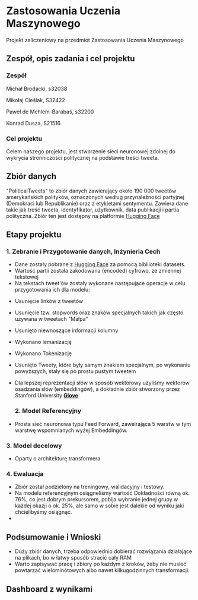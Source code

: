 # Zastosowania Uczenia Maszynowego
Projekt zaliczeniowy na przedmiot Zastosowania Uczenia Maszynowego
 ## Zespół, opis zadania i cel projektu
 ### Zespół
Michał Brodacki, s32038

Mikołaj Cieślak, S32422

Paweł de Mehlem-Barabaś, s32200

Konrad Dusza, S21516 

### Cel projektu
Celem naszego projektu, jest stworzenie sieci neuronowej zdolnej do wykrycia stronniczości politycznej na podstawie treści tweeta.
 ## Zbiór danych
"PoliticalTweets" to zbiór danych zawierający około 190 000 tweetów amerykańskich polityków, oznaczonych według przynależności partyjnej (Demokraci lub Republikanie) oraz z etykietami sentymentu. Zawiera dane takie jak treść tweeta, identyfikator, użytkownik, data publikacji i partia polityczna. Zbiór ten jest dostępny na platformie [Hugging Face](https://huggingface.co/datasets/Jacobvs/PoliticalTweets/viewer)
 ## Etapy projektu

  ### 1. Zebranie i Przygotowanie danych, Inżynieria Cech
- Dane zostały pobrane z [Hugging Face](https://huggingface.co/datasets/Jacobvs/PoliticalTweets/viewer) za pomocą bibliioteki datasets.
- Wartość partii została zakodowana (encoded) cyfrowo, ze zmiennej tekstowej
- Na tekstach tweet'ów zostały wykonane następujące operacje w celu przygotowania ich dla modelu:
* Usunięcie linków z tweetów
* Usunięcie tzw. stopwords oraz znaków specjalnych takich jak często używana w tweetach "Małpa" 
* Usunięto niewnoszące informacji kolumny
* Wykonano lemanizację
* Wykonano Tokenizację
* Usunięto Tweety, które były samym znakiem specjalnym, po wykonaniu powyższych, stały się po prostu pustym tweetem
* Dla lepszej reprezentacji słów w sposób wektorowy użyliśmy wektorów osadzania słów (embeddingów), a dokładnie zbiór stworzony przez Stanford University [**Glove**](https://nlp.stanford.edu/data)
  
  ### 2. Model Referencyjny
 - Prosta sieć neuronowa typu Feed Forward, zaweirająca 5 warstw w tym warstwę wspomnianych wyżej Embeddingów.

  ### 3. Model docelowy 
 - Oparty o architekturę transformera

  ### 4. Ewaluacja
  - Zbiór został podzielony na treningowy, walidacyjny i testowy.
- Na modelu referencyjnym osiągneliśmy wartość Dokładności równą ok. 76%, co jest dobrym prekursorem, pobija wybranie jednej grupy w każdej okazji o ok. 25%, ale samo w sobie jest dalekie od wyniku jaki chcielibyśmy osiągnąć.
- 
## Podsumowanie i Wnioski
* Duży zbiór danych, trzeba odpowiednio dobierać rozwiązania działające na plikach, bo w łatwy sposób stracić cały RAM
* Warto zapisywać pracę i zbiory po każdym z kroków, żeby nie musieć powtarzać wielominótowych albo nawet kilkugodzinnych transformacji.
 ## Dashboard z wynikami
